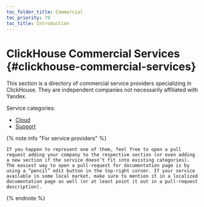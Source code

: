 ```yaml
---
toc_folder_title: Commercial
toc_priority: 70
toc_title: Introduction
---
```


# ClickHouse Commercial Services {#clickhouse-commercial-services}

This section is a directory of commercial service providers specializing in ClickHouse. They are independent companies not necessarily affiliated with Yandex.

Service categories:

-   [Cloud](../commercial/cloud.md)
-   [Support](../commercial/support.md)

{% note info "For service providers" %}

    If you happen to represent one of them, feel free to open a pull request adding your company to the respective section (or even adding a new section if the service doesn’t fit into existing categories). The easiest way to open a pull-request for documentation page is by using a “pencil” edit button in the top-right corner. If your service available in some local market, make sure to mention it in a localized documentation page as well (or at least point it out in a pull-request description).

{% endnote %}
